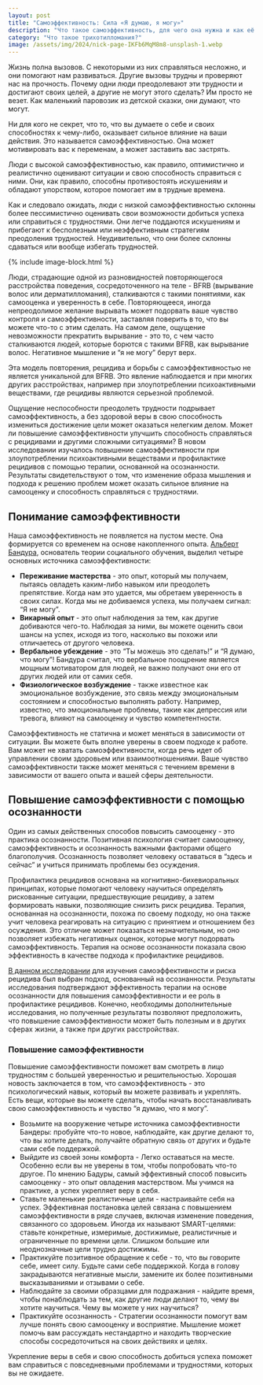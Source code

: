 ```yaml
---
layout: post
title: "Самоэффективность: Сила «Я думаю, я могу»"
description: "Что такое самоэффективность, для чего она нужна и как её тренировать?"
category: "Что такое трихотилломания?"
image: /assets/img/2024/nick-page-IKFb6MqM8m8-unsplash-1.webp
---
```


Жизнь полна вызовов. С некоторыми из них справляться несложно, и они помогают нам развиваться. Другие вызовы трудны и проверяют нас на прочность. 
Почему одни люди преодолевают эти трудности и достигают своих целей, а другие не могут этого сделать? 
Им просто не везет. Как маленький паровозик из детской сказки, они думают, что могут.

Ни для кого не секрет, что то, что вы думаете о себе и своих способностях к чему-либо, оказывает сильное влияние 
на ваши действия. Это называется самоэффективностью. Она может мотивировать вас к переменам, а может заставить вас застрять.

Люди с высокой самоэффективностью, как правило, оптимистично и реалистично оценивают ситуации и свою 
способность справиться с ними. Они, как правило, способны противостоять искушениям и обладают упорством, которое помогает им в трудные времена.

Как и следовало ожидать, люди с низкой самоэффективностью склонны более пессимистично оценивать свои возможности 
добиться успеха или справиться с трудностями. Они легче поддаются искушениям и прибегают к бесполезным или неэффективным 
стратегиям преодоления трудностей. Неудивительно, что они более склонны сдаваться или вообще избегать трудностей.

{% include image-block.html %}

Люди, страдающие одной из разновидностей повторяющегося расстройства поведения, сосредоточенного на 
теле - BFRB (вырывание волос или дерматилломания), сталкиваются с такими понятиями, как самооценка и уверенность в себе. 
Повторяющееся, иногда непреодолимое желание вырывать может подорвать ваше чувство контроля и самоэффективности, 
заставляя поверить в то, что вы можете что-то с этим сделать. На самом деле, ощущение невозможности прекратить вырывание - 
это то, с чем часто сталкиваются людей, которые борются с такими BFRB, как вырывание волос. 
Негативное мышление и “я не могу” берут верх.

Эта модель повторения, рецидива и борьбы с самоэффективностью не является уникальной для BFRB. Это явление наблюдается 
и при многих других расстройствах, например при злоупотреблении психоактивными веществами, 
где рецидивы являются серьезной проблемой.

Ощущение неспособности преодолеть трудности подрывает самоэффективность, а без здоровой веры в свою 
способность измениться достижение цели может оказаться нелегким делом. Может ли повышение самоэффективности 
улучшить способность справляться с рецидивами и другими сложными ситуациями? В новом исследовании изучалось
повышение самоэффективности при злоупотреблении психоактивными веществами и профилактике рецидивов с помощью 
терапии, основанной на осознанности. Результаты свидетельствуют о том, что изменение образа мышления и подхода
к решению проблем может оказать сильное влияние на самооценку и способность справляться с трудностями.

## Понимание самоэффективности

Наша самоэффективность не появляется на пустом месте. Она формируется со временем на основе накопленного опыта. 
<a href="https://ru.wikipedia.org/wiki/%D0%91%D0%B0%D0%BD%D0%B4%D1%83%D1%80%D0%B0,_%D0%90%D0%BB%D1%8C%D0%B1%D0%B5%D1%80%D1%82" rel="nofollow">Альберт Бандура</a>, 
основатель теории социального обучения, выделил четыре основных источника самоэффективности:

- **Переживание мастерства** - это опыт, который мы получаем, пытаясь овладеть каким-либо навыком 
или преодолеть препятствие. Когда нам это удается, мы обретаем уверенность в своих силах. Когда мы не добиваемся успеха, мы получаем сигнал: “Я не могу”.
- **Викарный опыт** - это опыт наблюдения за тем, как другие добиваются чего-то. Наблюдая за ними, вы можете оценить свои шансы на успех, исходя из того, насколько вы похожи или отличаетесь от другого человека.
- **Вербальное убеждение** - это “Ты можешь это сделать!” и “Я думаю, что могу”! Бандура считал, что вербальное
поощрение является мощным мотиватором для людей, не важно получают они его от других людей или от самих себя.
- **Физиологическое возбуждение** - также известное как эмоциональное возбуждение, это связь между эмоциональным состоянием 
и способностью выполнять работу. Например, известно, что эмоциональные проблемы, такие как депрессия или тревога, влияют на самооценку и чувство компетентности.

Самоэффективность не статична и может меняться в зависимости от ситуации. Вы можете быть вполне уверены в своем подходе к работе. 
Вам может не хватать самоэффективности, когда речь идет об управлении своим здоровьем или взаимоотношениями. Ваше чувство 
самоэффективности также может меняться с течением времени в зависимости от вашего опыта и вашей сферы деятельности.

## Повышение самоэффективности с помощью осознанности

Один из самых действенных способов повысить самооценку - это практика осознанности. Позитивная психология считает 
самооценку, самоэффективность и осознанность важными факторами общего благополучия. Осознанность позволяет человеку 
оставаться в “здесь и сейчас” и учиться принимать проблемы без осуждения.

Профилактика рецидивов основана на когнитивно-бихевиоральных принципах, которые помогают человеку научиться определять 
рискованные ситуации, предшествующие рецидиву, а затем формировать навыки, позволяющие снизить риск рецидива. Терапия, 
основанная на осознанности, похожа по своему подходу, но она также учит человека реагировать на ситуацию с принятием и 
отношением без осуждения. Это отличие может показаться незначительным, но оно позволяет избежать негативных оценок, 
которые могут подорвать самоэффективность. Терапия на основе осознанности показала свою эффективность 
в качестве подхода к профилактике рецидивов.

<a href="https://link.springer.com/article/10.1007/s12671-022-01946-z" rel="nofollow">В данном исследовании</a> для изучения 
самоэффективности и риска рецидива был выбран подход, основанный на осознанности. 
Результаты исследования подтверждают эффективность терапии на основе осознанности для повышения самоэффективности и 
ее роль в профилактике рецидивов. Конечно, необходимы дополнительные исследования, но полученные результаты позволяют 
предположить, что повышение самоэффективности может быть полезным и в других сферах жизни, а также при других расстройствах.

### Повышение самоэффективности

Повышение самоэффективности поможет вам смотреть в лицо трудностям с большей уверенностью и решительностью. 
Хорошая новость заключается в том, что самоэффективность - это психологический навык, который вы можете развивать 
и укреплять. Есть вещи, которые вы можете сделать, чтобы начать восстанавливать свою самоэффективность и чувство “я думаю, что я могу”.

- Возьмите на вооружение четыре источника самоэффективности Бандеры: пробуйте что-то новое, 
наблюдайте, как другие делают то, что вы хотите делать, получайте обратную связь от других и будьте сами себе поддержкой.
- Выйдите из своей зоны комфорта - Легко оставаться на месте. Особенно если вы не уверены в том, чтобы 
попробовать что-то другое. По мнению Бадуры, самый эффективный способ повысить самооценку - это опыт овладения мастерством. Мы учимся на практике, а успех укрепляет веру в себя.
- Ставьте маленькие реалистичные цели - настраивайте себя на успех. Эффективная постановка целей связана с повышением 
самоэффективности в ряде случаев, включая изменение поведения, связанного со здоровьем. Иногда их называют SMART-целями: 
ставьте конкретные, измеримые, достижимые, реалистичные и ограниченные по времени цели. Слишком большие или неоднозначные цели трудно достижимы.
- Практикуйте позитивное обращение к себе - то, что вы говорите себе, имеет силу. Будьте сами себе поддержкой. 
Когда в голову закрадываются негативные мысли, замените их более позитивными высказываниями и отзывами о себе.
- Наблюдайте за своими образцами для подражания - найдите время, чтобы понаблюдать за тем, как другие люди делают то, чему вы хотите научиться. Чему вы можете у них научиться?
- Практикуйте осознанность - Стратегии осознанности помогут вам лучше понять свою самооценку и восприятие. Мышление 
может помочь вам рассуждать нестандартно и находить творческие способы сосредоточиться на своих действиях и целях.

Укрепление веры в себя и свою способность добиться успеха поможет вам справиться с повседневными проблемами и трудностями, которых вы не ожидаете.
